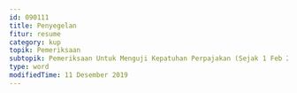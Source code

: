 ```yaml
---
id: 090111
title: Penyegelan
fitur: resume
category: kup
topik: Pemeriksaan
subtopik: Pemeriksaan Untuk Menguji Kepatuhan Perpajakan (Sejak 1 Feb 2013)
type: word
modifiedTime: 11 Desember 2019
---
```


